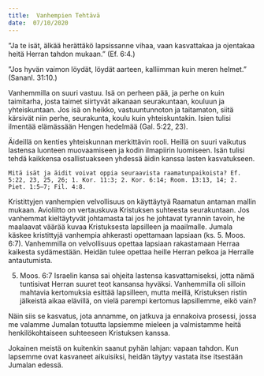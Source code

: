 ```yaml
---
title:  Vanhempien Tehtävä
date:  07/10/2020
---
```


”Ja te isät, älkää herättäkö lapsissanne vihaa, vaan kasvattakaa ja ojentakaa heitä Herran tahdon mukaan.” (Ef. 6:4.)

”Jos hyvän vaimon löydät, löydät aarteen, kalliimman kuin meren helmet.” (Sananl. 31:10.)

Vanhemmilla on suuri vastuu. Isä on perheen pää, ja perhe on kuin taimitarha, josta taimet siirtyvät aikanaan seurakuntaan, kouluun ja yhteiskuntaan. Jos isä on heikko, vastuuntunnoton ja taitamaton, siitä kärsivät niin perhe, seurakunta, koulu kuin yhteiskuntakin. Isien tulisi ilmentää elämässään Hengen hedelmää (Gal. 5:22, 23).

Äideillä on kenties yhteiskunnan merkittävin rooli. Heillä on suuri vaikutus lastensa luonteen muovaamiseen ja kodin ilmapiirin luomiseen. Isän tulisi tehdä kaikkensa osallistuakseen yhdessä äidin kanssa lasten kasvatukseen.

`Mitä isät ja äidit voivat oppia seuraavista raamatunpaikoista? Ef. 5:22, 23, 25, 26; 1. Kor. 11:3; 2. Kor. 6:14; Room. 13:13, 14; 2. Piet. 1:5–7; Fil. 4:8.`

Kristittyjen vanhempien velvollisuus on käyttäytyä Raamatun antaman mallin mukaan. Avioliitto on vertauskuva Kristuksen suhteesta seurakuntaan. Jos vanhemmat kieltäytyvät johtamasta tai jos he johtavat tyrannin tavoin, he maalaavat väärää kuvaa Kristuksesta lapsilleen ja maailmalle. Jumala käskee kristittyjä vanhempia ahkerasti opettamaan lapsiaan (ks. 5. Moos. 6:7). Vanhemmilla on velvollisuus opettaa lapsiaan rakastamaan Herraa kaikesta sydämestään. Heidän tulee opettaa heille Herran pelkoa ja Herralle antautumista.

5. Moos. 6:7 Israelin kansa sai ohjeita lastensa kasvattamiseksi, jotta nämä tuntisivat Herran suuret teot kansansa hyväksi. Vanhemmilla oli silloin mahtavia kertomuksia esittää lapsilleen, mutta meillä, Kristuksen ristin jälkeistä aikaa elävillä, on vielä parempi kertomus lapsillemme, eikö vain?

Näin siis se kasvatus, jota annamme, on jatkuva ja ennakoiva prosessi, jossa me valamme Jumalan totuutta lapsiemme mieleen ja valmistamme heitä henkilökohtaiseen suhteeseen Kristuksen kanssa.

Jokainen meistä on kuitenkin saanut pyhän lahjan: vapaan tahdon. Kun lapsemme ovat kasvaneet aikuisiksi, heidän täytyy vastata itse itsestään Jumalan edessä.